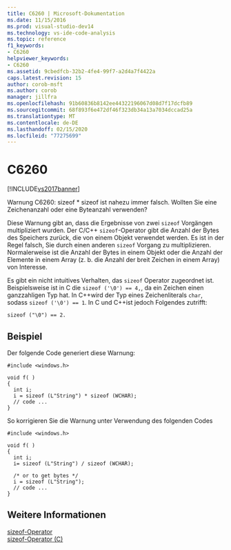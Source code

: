 ```yaml
---
title: C6260 | Microsoft-Dokumentation
ms.date: 11/15/2016
ms.prod: visual-studio-dev14
ms.technology: vs-ide-code-analysis
ms.topic: reference
f1_keywords:
- C6260
helpviewer_keywords:
- C6260
ms.assetid: 9cbedfcb-32b2-4fe4-99f7-a2d4a7f4422a
caps.latest.revision: 15
author: corob-msft
ms.author: corob
manager: jillfra
ms.openlocfilehash: 91b60836b8142ee44322196067d08d7f17dcfb89
ms.sourcegitcommit: 68f893f6e472df46f323db34a13a7034dccad25a
ms.translationtype: MT
ms.contentlocale: de-DE
ms.lasthandoff: 02/15/2020
ms.locfileid: "77275699"
---
```

# <a name="c6260"></a>C6260
[!INCLUDE[vs2017banner](../includes/vs2017banner.md)]

Warnung C6260: sizeof * sizeof ist nahezu immer falsch. Wollten Sie eine Zeichenanzahl oder eine Byteanzahl verwenden?  
  
 Diese Warnung gibt an, dass die Ergebnisse von zwei `sizeof` Vorgängen multipliziert wurden. Der C/C++ `sizeof`-Operator gibt die Anzahl der Bytes des Speichers zurück, die von einem Objekt verwendet werden. Es ist in der Regel falsch, Sie durch einen anderen `sizeof` Vorgang zu multiplizieren. Normalerweise ist die Anzahl der Bytes in einem Objekt oder die Anzahl der Elemente in einem Array (z. b. die Anzahl der breit Zeichen in einem Array) von Interesse.  
  
 Es gibt ein nicht intuitives Verhalten, das `sizeof` Operator zugeordnet ist. Beispielsweise ist in C die `sizeof ('\0') == 4,`, da ein Zeichen einen ganzzahligen Typ hat. In C++wird der Typ eines Zeichenliterals `char`, sodass `sizeof ('\0') == 1`. In C und C++ist jedoch Folgendes zutrifft:  
  
```  
sizeof ("\0") == 2.   
```  
  
## <a name="example"></a>Beispiel  
 Der folgende Code generiert diese Warnung:  
  
```  
#include <windows.h>  
  
void f( )  
{  
  int i;  
  i = sizeof (L"String") * sizeof (WCHAR);  
  // code ...  
}  
```  
  
 So korrigieren Sie die Warnung unter Verwendung des folgenden Codes  
  
```  
#include <windows.h>  
  
void f( )  
{  
  int i;  
  i= sizeof (L"String") / sizeof (WCHAR);  
  
  /* or to get bytes */  
  i = sizeof (L"String");  
  // code ...  
}  
```  
  
## <a name="see-also"></a>Weitere Informationen  
 [sizeof-Operator](https://msdn.microsoft.com/library/8bc3b6fb-54a1-4eb7-ada0-05f8c5efc532)   
 [sizeof-Operator (C)](https://msdn.microsoft.com/library/70826d03-3451-41e4-bebb-a820ae66d53f)
